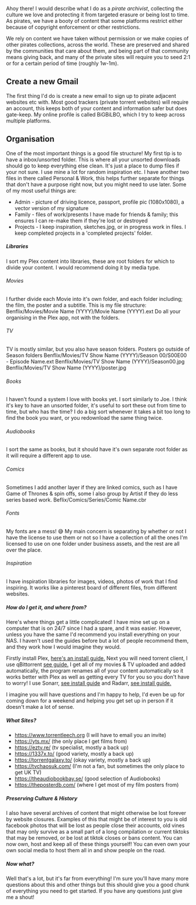 Ahoy there! I would describe what I do as a *pirate archivist*, collecting the culture we love and protecting it from targeted erasure or being lost to time. As pirates, we have a booty of content that some platforms restrict either because of copyright enforcement or other restrictions. 

We rely on content we have taken without permission or we make copies of other pirates collections, across the world. These are preserved and shared by the communities that care about them, and being part of that community means giving back, and many of the private sites will require you to seed 2:1 or for a certain period of time (roughly 1w-1m). 
## Create a new Gmail
The first thing I'd do is create a new email to sign up to pirate adjacent websites etc with. Most good trackers (private torrent websites) will require an account, this keeps both of your content and information safer but does gate-keep. My online profile is called BiGBiLBO, which I try to keep across multiple platforms.
## Organisation
One of the most important things is a good file structure! My first tip is to have a inbox/unsorted folder. This is where all your unsorted downloads should go to keep everything else clean. It's just a place to dump files if your not sure. I use mine a lot for random inspiration etc. I have another two files in there called Personal & Work, this helps further separate for things that don't have a purpose right now, but you might need to use later. Some of my most useful things are:
- Admin - picture of driving licence, passport, profile pic (1080x1080), a vector version of my signature
- Family - files of work/presents I have made for friends & family; this ensures I can re-make them if they're lost or destroyed
- Projects - I keep inspiration, sketches.jpg, or in progress work in files. I keep completed projects in a 'completed projects' folder.
##### Libraries
I sort my Plex content into libraries, these are root folders for which to divide your content. I would recommend doing it by media type. 
###### Movies
I further divide each Movie into it's own folder, and each folder including; the film, the poster and a subtitle. This is my file structure: Benflix/Movies/Movie Name (YYYY)/Movie Name (YYYY).ext 
Do all your organising in the Plex app, not with the folders.
###### TV
TV is mostly similar, but you also have season folders. Posters go outside of Season folders
Benflix/Movies/TV Show Name (YYYY)/Season 00/S00E00 - Episode Name.ext 
Benflix/Movies/TV Show Name (YYYY)/Season00.jpg
Benflix/Movies/TV Show Name (YYYY)/poster.jpg 
###### Books
I haven't found a system I love with books yet. I sort similarly to Joe. I think it's key to have an unsorted folder, it's useful to sort these out from time to time, but who has the time? I do a big sort whenever it takes a bit too long to find the book you want, or you redownload the same thing twice.
###### Audiobooks
I sort the same as books, but it should have it's own separate root folder as it will require a different app to use.
###### Comics
Sometimes I add another layer if they are linked comics, such as I have Game of Thrones & spin offs, some I also group by Artist if they do less series based work.
Beflix/Comics/Series/Comic Name.cbr
###### Fonts
My fonts are a mess! 😅 My main concern is separating by whether or not I have the license to use them or not so I have a collection of all the ones I'm licensed to use on one folder under business assets, and the rest are all over the place. 
###### Inspiration
I have inspiration libraries for images, videos, photos of work that I find inspiring. It works like a pinterest board of different files, from different websites.
##### How do I get it, and where from?
Here's where things get a little complicated! I have mine set up on a computer that is on 24/7 since I had a spare, and it was easier. However, unless you have the same I'd recommend you install everything on your NAS. I haven't used the guides before but a lot of people recommend them, and they work how I would imagine they would.

Firstly install Plex, [here's an install guide.](https://drfrankenstein.co.uk/2023/05/01/plex-in-container-manager-on-a-synology-nas-no-hardware-transcoding/) Next you will need torrent client, I use qBittorrent [see guide.](https://drfrankenstein.co.uk/2023/09/28/qbittorrent-container-manager-on-a-synology-nas/) I get all of my movies & TV uploaded and added automatically, the program renames all of your content automatically so it works better with Plex as well as getting every TV for you so you don't have to worry! I use Sonarr, [see install guide](https://drfrankenstein.co.uk/2021/05/03/setting-up-sonarr-in-docker-on-a-synology-nas/) and Radarr, [see install guide.](https://drfrankenstein.co.uk/2021/07/30/setting-up-radarr-in-docker-on-a-synology-nas/) 

I imagine you will have questions and I'm happy to help, I'd even be up for coming down for a weekend and helping you get set up in person if it doesn't make a lot of sense.
##### What Sites?
- https://www.torrentleech.org (I will have to email you an invite)
- https://yts.mx/ (the only place I get films from)
- https://eztv.re/ (tv specialist, mostly a back up)
- https://1337x.to/ (good variety, mostly a back up)
- https://torrentgalaxy.to/ (okay variety, mostly a back up)
- https://tvchaosuk.com/ (I'm not a fan, but sometimes the only place to get UK TV)
- https://theaudiobookbay.se/ (good selection of Audiobooks)
- https://theposterdb.com/ (where I get most of my film posters from)
##### Preserving Culture & History
I also have several archives of content that might otherwise be lost forever by website closures. Examples of this that might be of interest to you is old facebook photos that will be lost as people close their accounts, old vines that may only survive as a small part of a long compilation or current tiktoks that may be removed, or be lost at tiktok closes or bans content. You can now own, host and keep all of these things yourself! You can even own your own social media to host them all in and show people on the road.
##### Now what?
Well that's a lot, but it's far from everything! I'm sure you'll have many more questions about this and other things but this should give you a good chunk of everything you need to get started. If you have any questions just give me a shout!

